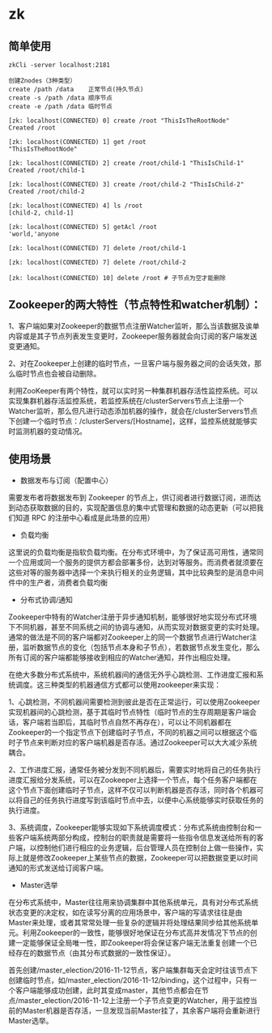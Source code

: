 # zk

## 简单使用

```
zkCli -server localhost:2181

创建Znodes（3种类型）
create /path /data    正常节点(持久节点)
create -s /path /data 顺序节点
create -e /path /data 临时节点

[zk: localhost(CONNECTED) 0] create /root "ThisIsTheRootNode"
Created /root

[zk: localhost(CONNECTED) 1] get /root
"ThisIsTheRootNode"

[zk: localhost(CONNECTED) 2] create /root/child-1 "ThisIsChild-1"
Created /root/child-1

[zk: localhost(CONNECTED) 3] create /root/child-2 "ThisIsChild-2"
Created /root/child-2

[zk: localhost(CONNECTED) 4] ls /root
[child-2, child-1]

[zk: localhost(CONNECTED) 5] getAcl /root
'world,'anyone

[zk: localhost(CONNECTED) 7] delete /root/child-1

[zk: localhost(CONNECTED) 7] delete /root/child-2

[zk: localhost(CONNECTED) 10] delete /root # 子节点为空才能删除
```

## Zookeeper的两大特性（节点特性和watcher机制）：

1、客户端如果对Zookeeper的数据节点注册Watcher监听，那么当该数据及诶单内容或是其子节点列表发生变更时，Zookeeper服务器就会向订阅的客户端发送变更通知。

2、对在Zookeeper上创建的临时节点，一旦客户端与服务器之间的会话失效，那么临时节点也会被自动删除。

利用ZooKeeper有两个特性，就可以实时另一种集群机器存活性监控系统。可以实现集群机器存活监控系统，若监控系统在/clusterServers节点上注册一个Watcher监听，那么但凡进行动态添加机器的操作，就会在/clusterServers节点下创建一个临时节点：/clusterServers/[Hostname]，这样，监控系统就能够实时监测机器的变动情况。


## 使用场景

- 数据发布与订阅（配置中心）

需要发布者将数据发布到 Zookeeper 的节点上，供订阅者进行数据订阅，进而达到动态获取数据的目的，实现配置信息的集中式管理和数据的动态更新（可以把我们知道 RPC 的注册中心看成是此场景的应用）

- 负载均衡

这里说的负载均衡是指软负载均衡。在分布式环境中，为了保证高可用性，通常同一个应用或同一个服务的提供方都会部署多份，达到对等服务。而消费者就须要在这些对等的服务器中选择一个来执行相关的业务逻辑，其中比较典型的是消息中间件中的生产者，消费者负载均衡


- 分布式协调/通知

Zookeeper中特有的Watcher注册于异步通知机制，能够很好地实现分布式环境下不同机器，甚至不同系统之间的协调与通知，从而实现对数据变更的实时处理。通常的做法是不同的客户端都对Zookeeper上的同一个数据节点进行Watcher注册，监听数据节点的变化（包括节点本身和子节点），若数据节点发生变化，那么所有订阅的客户端都能够接收到相应的Watcher通知，并作出相应处理。

在绝大多数分布式系统中，系统机器间的通信无外乎心跳检测、工作进度汇报和系统调度。这三种类型的机器通信方式都可以使用zookeeper来实现：

1、心跳检测，不同机器间需要检测到彼此是否在正常运行，可以使用Zookeeper实现机器间的心跳检测，基于其临时节点特性（临时节点的生存周期是客户端会话，客户端若当即后，其临时节点自然不再存在），可以让不同机器都在Zookeeper的一个指定节点下创建临时子节点，不同的机器之间可以根据这个临时子节点来判断对应的客户端机器是否存活。通过Zookeeper可以大大减少系统耦合。

2、工作进度汇报，通常任务被分发到不同机器后，需要实时地将自己的任务执行进度汇报给分发系统，可以在Zookeeper上选择一个节点，每个任务客户端都在这个节点下面创建临时子节点，这样不仅可以判断机器是否存活，同时各个机器可以将自己的任务执行进度写到该临时节点中去，以便中心系统能够实时获取任务的执行进度。

3、系统调度，Zookeeper能够实现如下系统调度模式：分布式系统由控制台和一些客户端系统两部分构成，控制台的职责就是需要将一些指令信息发送给所有的客户端，以控制他们进行相应的业务逻辑，后台管理人员在控制台上做一些操作，实际上就是修改Zookeeper上某些节点的数据，Zookeeper可以把数据变更以时间通知的形式发送给订阅客户端。

- Master选举

在分布式系统中，Master往往用来协调集群中其他系统单元，具有对分布式系统状态变更的决定权，如在读写分离的应用场景中，客户端的写请求往往是由Master来处理，或者其常常处理一些复杂的逻辑并将处理结果同步给其他系统单元。利用Zookeeper的一致性，能够很好地保证在分布式高并发情况下节点的创建一定能够保证全局唯一性，即Zookeeper将会保证客户端无法重复创建一个已经存在的数据节点（由其分布式数据的一致性保证）。

首先创建/master_election/2016-11-12节点，客户端集群每天会定时往该节点下创建临时节点，如/master_election/2016-11-12/binding，这个过程中，只有一个客户端能够成功创建，此时其变成master，其他节点都会在节点/master_election/2016-11-12上注册一个子节点变更的Watcher，用于监控当前的Master机器是否存活，一旦发现当前Master挂了，其余客户端将会重新进行Master选举。


